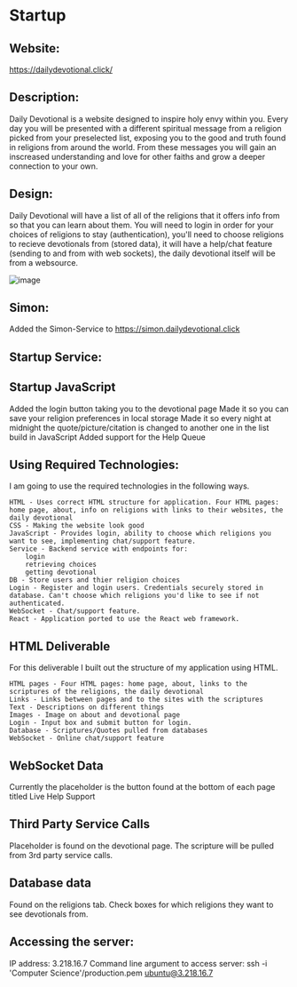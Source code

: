 # Startup
## Website:
https://dailydevotional.click/
## Description:
Daily Devotional is a website designed to inspire holy envy within you. Every day you will be presented with a different spiritual message from a religion picked from your preselected list, exposing you to the good and truth found in religions from around the world. From these messages you will gain an inscreased understanding and love for other faiths and grow a deeper connection to your own.

## Design:
Daily Devotional will have a list of all of the religions that it offers info from so that you can learn about them. You will need to login in order for your choices of religions to stay (authentication), you'll need to choose religions to recieve devotionals from (stored data), it will have a help/chat feature (sending to and from with web sockets), the daily devotional itself will be from a websource.

![image](https://github.com/mdf53/startup/assets/102641657/434e3bf2-3897-4a5c-a4e2-5bfcc0bfc513)

## Simon:
Added the Simon-Service to https://simon.dailydevotional.click

## Startup Service:


## Startup JavaScript
Added the login button taking you to the devotional page
Made it so you can save your religion preferences in local storage
Made it so every night at midnight the quote/picture/citation is changed to another one in the list build in JavaScript
Added support for the Help Queue

## Using Required Technologies:
I am going to use the required technologies in the following ways.

    HTML - Uses correct HTML structure for application. Four HTML pages: home page, about, info on religions with links to their websites, the daily devotional
    CSS - Making the website look good
    JavaScript - Provides login, ability to choose which religions you want to see, implementing chat/support feature.
    Service - Backend service with endpoints for:
        login
        retrieving choices
        getting devotional
    DB - Store users and thier religion choices
    Login - Register and login users. Credentials securely stored in database. Can't choose which religions you'd like to see if not authenticated.
    WebSocket - Chat/support feature.
    React - Application ported to use the React web framework.
    
## HTML Deliverable
For this deliverable I built out the structure of my application using HTML.

    HTML pages - Four HTML pages: home page, about, links to the scriptures of the religions, the daily devotional
    Links - Links between pages and to the sites with the scriptures
    Text - Descriptions on different things
    Images - Image on about and devotional page
    Login - Input box and submit button for login.
    Database - Scriptures/Quotes pulled from databases
    WebSocket - Online chat/support feature

## WebSocket Data
Currently the placeholder is the button found at the bottom of each page titled Live Help Support

## Third Party Service Calls
Placeholder is found on the devotional page. The scripture will be pulled from 3rd party service calls.

## Database data
Found on the religions tab. Check boxes for which religions they want to see devotionals from.



## Accessing the server:
IP address: 3.218.16.7
Command line argument to access server: 
ssh -i 'Computer Science'/production.pem ubuntu@3.218.16.7
